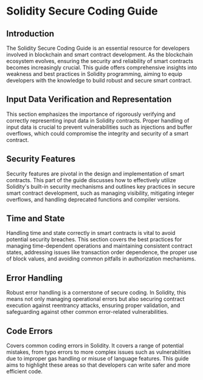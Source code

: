 # Solidity Secure Coding Guide

## Introduction
The Solidity Secure Coding Guide is an essential resource for developers involved in blockchain and smart contract development. As the blockchain ecosystem evolves, ensuring the security and reliability of smart contracts becomes increasingly crucial. This guide offers comprehensive insights into weakness and best practices in Solidity programming, aiming to equip developers with the knowledge to build robust and secure smart contract.

## Input Data Verification and Representation
This section emphasizes the importance of rigorously verifying and correctly representing input data in Solidity contracts. Proper handling of input data is crucial to prevent vulnerabilities such as injections and buffer overflows, which could compromise the integrity and security of a smart contract.

## Security Features
Security features are pivotal in the design and implementation of smart contracts. This part of the guide discusses how to effectively utilize Solidity's built-in security mechanisms and outlines key practices in secure smart contract development, such as managing visibility, mitigating integer overflows, and handling deprecated functions and compiler versions.

## Time and State
Handling time and state correctly in smart contracts is vital to avoid potential security breaches. This section covers the best practices for managing time-dependent operations and maintaining consistent contract states, addressing issues like transaction order dependence, the proper use of block values, and avoiding common pitfalls in authorization mechanisms.

## Error Handling
Robust error handling is a cornerstone of secure coding. In Solidity, this means not only managing operational errors but also securing contract execution against reentrancy attacks, ensuring proper validation, and safeguarding against other common error-related vulnerabilities.

## Code Errors
Covers common coding errors in Solidity. It covers a range of potential mistakes, from typo errors to more complex issues such as vulnerabilities due to improper gas handling or misuse of language features. This guide aims to highlight these areas so that developers can write safer and more efficient code.

